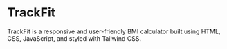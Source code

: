 # TrackFit
TrackFit is a responsive and user-friendly BMI calculator built using HTML, CSS, JavaScript, and styled with Tailwind CSS.
